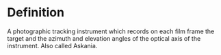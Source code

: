 # Definition

A photographic tracking instrument which records on each film frame the
target and the azimuth and elevation angles of the optical axis of the
instrument. Also called Askania.
